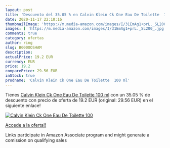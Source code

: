 ```yaml
---
layout: post
title: 'Descuento del 35.05 % en Calvin Klein Ck One Eau De Toilette  100'
date: 2020-11-17 22:10:16
thumbnailImage: 'https://m.media-amazon.com/images/I/31EmAg1+prL._SL200_.jpg'
images: [ 'https://m.media-amazon.com/images/I/31EmAg1+prL._SL200_.jpg' ]
comments: true
category: ofertas
author: ring
slug: B000OOSHAM
description:
actualPrice: 19.2 EUR
currency: EUR
price: 19.2
comparePrice: 29.56 EUR
inStock: true
prodname: 'Calvin Klein Ck One Eau De Toilette  100 ml'
---
```


Tienes [Calvin Klein Ck One Eau De Toilette  100 ml](https://www.amazon.it/dp/B000OOSHAM/?tag=tolees00-21) con un 35.05 % de descuento con precio de oferta de 19.2 EUR (original: 29.56 EUR) en el siguiente enlace!

[![Calvin Klein Ck One Eau De Toilette  100](https://m.media-amazon.com/images/I/31EmAg1+prL._SL200_.jpg)](https://www.amazon.it/dp/B000OOSHAM/?tag=tolees00-21)

[Accede a la oferta!!](https://www.amazon.it/dp/B000OOSHAM/?tag=tolees00-21)

Links participate in Amazon Associate program and might generate a comission on qualifying sales


